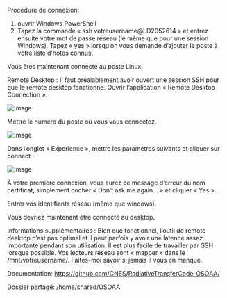 Procédure de connexion:

1) ouvrir Windows PowerShell
2) Tapez la commande  « ssh votreusername@LD2052614 » et entrez ensuite votre mot de passe réseau (le même que pour une session Windows).
Tapez « yes » lorsqu’on vous demande d’ajouter le poste à votre liste d’hôtes connus.

Vous êtes maintenant connecté au poste Linux.

Remote Desktop :
Il faut préalablement avoir ouvert une session SSH pour que le remote desktop fonctionne.
Ouvrir l’application « Remote Desktop Connection ».

![image](https://github.com/corinnbrunelle/OSOAA-run/assets/170564987/f21b8599-f047-49fa-904a-6b7968c548b5)

Mettre le numéro du poste où vous vous connectez.

![image](https://github.com/corinnbrunelle/OSOAA-run/assets/170564987/28449dcf-821e-4a8e-8809-eee0a76c7fcd)


Dans l’onglet « Experience », mettre les paramètres suivants et cliquer sur connect :

![image](https://github.com/corinnbrunelle/OSOAA-run/assets/170564987/70ec721f-6734-4c55-bc68-c368e8034d86)

À votre première connexion, vous aurez ce message d’erreur du nom certificat, simplement cocher « Don’t ask me again… » et cliquer « Yes ».

Entrer vos identifiants réseau (même que windows).

Vous devriez maintenant être connecté au desktop.

Informations supplémentaires :
Bien que fonctionnel, l’outil de remote desktop n’est pas optimal et il peut parfois y avoir une latence assez importante pendant son utilisation. Il est plus facile de travailler par SSH lorsque possible.
Vos lecteurs réseau sont « mapper » dans le /mnt/votreusername/. Faites-moi savoir si jamais il vous en manque.

Documentation: https://github.com/CNES/RadiativeTransferCode-OSOAA/

Dossier partagé: /home/shared/OSOAA

